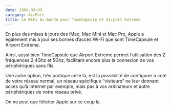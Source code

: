 ```yaml
---
date: 2009-03-03
category: AirPort
title: Le WiFi bi-bande pour TimeCapsule et Airport Extreme
---
```


En plus des mises à jours des iMac, Mac Mini et Mac Pro, Apple a également mis à jour ses bornes d’accès Wi-Fi que sont TimeCapsule et Airport Extreme.

Ainsi, aussi bien TimeCapsule que Airport Extreme permet l’utilisation des 2 fréquences 2,4Ghz et 5Ghz, facilitant encore plus la connexion de vos périphériques sans fils.

Une autre option, très pratique celle là, est la possibilité de configurer à coté de votre réseau normal, un réseau spécifique “visiteurs” ne leur donnant accès qu’à Internet par exemple, mais pas à vos ordinateurs et autre périphériques de votre réseau privé.

On ne peut que féliciter Apple sur ce coup là.
